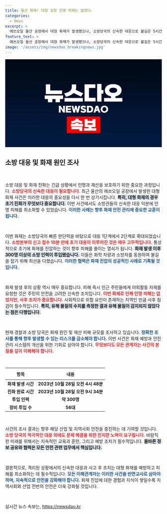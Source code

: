 ```yaml
---
title: 울산 화재! 대형 공장 인명 피해는 없었다.
categories:
  - News
excerpt: >
  에쓰오일 울산 공장에서 대형 화재가 발생했으나, 소방당국의 신속한 대응으로 불길은 5시간만에 완전 진화됐다. 인명피해는 없으며, 정확한 원인과 피해 규모 조사가 진행 중이다. 클릭해 자세한 소식을 확인하세요!
feature_text: >
  에쓰오일 울산 공장에서 대형 화재가 발생했으나, 소방당국의 신속한 대응으로 불길은 5시간만에 완전 진화됐다. 인명피해는 없으며, 정확한 원인과 피해 규모 조사가 진행 중이다. 클릭해 자세한 소식을 확인하세요!
image: '/assets/img/newsdao_breakingnews.jpg'
---
```


<p><img src="/assets/img/newsdao_breakingnews.jpg" alt="ranknews 속보" /></p>

<h2 data-ke-size="size26">소방 대응 및 화재 원인 조사</h2>

<p data-ke-size="size16">&nbsp;</p>

<p>소방 대응 및 화재 진화는 긴급 상황에서 인명과 재산을 보호하기 위한 중요한 과정입니다. <b><span style="color: #ee2323;">소방당국의 신속한 대응이 필요합니다.</span></b> 최근 울산의 에쓰오일 공장에서 발생한 대형 화재 사건은 이러한 대응의 중요성을 다시 한 번 상기시킵니다. <b><span style="background-color: #21538527;">특히, 대형 화재의 경우 초기 진화가 무엇보다 중요합니다.</span></b> 이번 사건에서도 소방관들의 신속한 대응 덕분에 인명 피해를 최소화할 수 있었습니다. <b><span style="color: #1a5490;">이러한 사례는 향후 화재 안전 관리에 중요한 교훈이 됩니다.</span></b> </p>

<p data-ke-size="size16">&nbsp;</p>

<p>이번 화재는 소방당국의 빠른 판단력을 바탕으로 대응 1단계에서 2단계로 확대되었습니다. <b><span style="color: #ee2323;">소방본부의 신고 접수 10분 만에 초기 대응이 이루어진 것은 매우 고무적입니다.</span></b> 통상적으로 초기에 화재를 진압하는 것이 향후 피해를 줄이는 열쇠가 됩니다. <b><span style="background-color: #21538527;">화재 발생 이후 300명 이상의 소방 인력이 투입됐습니다.</span></b> 이들은 화학 차량과 소방차를 동원하여 불길을 잡기 위해 최선을 다했습니다. <b><span style="color: #1a5490;">이러한 협력은 화재 진압의 성공적인 사례로 기록될 것입니다.</span></b></p>

<p data-ke-size="size16">&nbsp;</p>

<p>화재 발생 후의 상황 역시 매우 중요합니다. 피해 즉시 인근 주민들에게 야외활동 자제를 요청한 것은 주민의 안전을 고려한 신속한 조치입니다. <b><span style="color: #ee2323;">이번 화재로 인해 인명 피해는 없었지만, 사후 조치가 중요합니다.</span></b> 사회적으로 위험 요인이 존재하는 지역인 만큼 사후 점검이 필수적입니다. <b><span style="background-color: #21538527;">특히, 유해 물질의 수치를 측정한 결과 유해 물질이 감지되지 않았다는 점은 다행입니다.</span></b> </p>

<p data-ke-size="size16">&nbsp;</p>

<p>현재 경찰과 소방 당국은 화재 원인 및 재산 피해 규모를 조사하고 있습니다. <b><span style="color: #1a5490;">정확한 조사를 통해 향후 발생할 수 있는 리스크를 감소해야 합니다.</span></b> 이번 사건은 화재 예방과 안전 관리 시스템의 개선을 위한 기회로 삼아야 합니다. <b><span style="color: #ee2323;">무엇보다도 모든 관계자는 사건의 본질을 깊이 이해해야 합니다.</span></b> </p>

<p data-ke-size="size16">&nbsp;</p>

<table style="width: 100%; border-collapse: collapse;">
    <thead>
        <tr>
            <th style="text-align: center; height: 30px;"><b>항목</b></th>
            <th style="text-align: center; height: 30px;"><b>내용</b></th>
        </tr>
    </thead>
    <tbody>
        <tr>
            <td style="text-align: center; height: 17px;"><b>화재 발생 시간</b></td>
            <td style="text-align: center; height: 17px;"><b>2023년 10월 28일 오전 4시 48분</b></td>
        </tr>
        <tr>
            <td style="text-align: center; height: 17px;"><b>진화 완료 시간</b></td>
            <td style="text-align: center; height: 17px;"><b>2023년 10월 28일 오전 9시 34분</b></td>
        </tr>
        <tr>
            <td style="text-align: center; height: 17px;"><b>투입 인력</b></td>
            <td style="text-align: center; height: 17px;"><b>약 300명</b></td>
        </tr>
        <tr>
            <td style="text-align: center; height: 17px;"><b>장비 투입 수</b></td>
            <td style="text-align: center; height: 17px;"><b>56대</b></td>
        </tr>
    </tbody>
</table>

<p data-ke-size="size16">&nbsp;</p>

<p>사건의 조사 결과는 향후 해당 산업 및 지역사회 안전을 증진하는 데 기여할 것입니다. <b><span style="color: #ee2323;">소방 당국의 적극적인 대응 외에도 문제 해결을 위한 진지한 노력이 요구됩니다.</span></b> 바람직한 미래를 위해서는 지속적인 교육과 훈련, 그리고 예방 조치가 필수적입니다. <b><span style="background-color: #21538527;">올바른 정보 공유와 협력은 모든 안전 관련 업무에서 핵심입니다.</span></b> </p>

<p data-ke-size="size16">&nbsp;</p>

<p>결론적으로, 격리된 상황에서의 신속한 대응과 사고 후 조치는 대형 화재를 예방하고 피해를 최소화하는 데 필수적입니다. <b><span style="color: #1a5490;">모든 이해관계자는 이러한 사건을 반면교사로 삼아야 하며, 지속적으로 안전을 강화해야 합니다.</span></b> 화재 진압에 대한 경험과 지식이 쌓일수록 지역사회와 산업 전반의 안전은 더욱 강화될 것입니다. </p>

<p data-ke-size="size16">&nbsp;</p>
실시간 뉴스 속보는, <a href="https://newsdao.kr" rel="dofollow">https://newsdao.kr</a>


